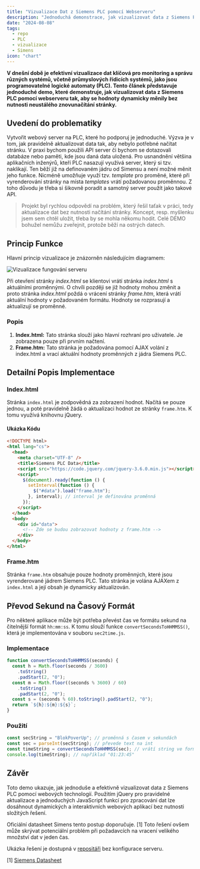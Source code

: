 ```yaml
---
title: "Vizualizace Dat z Siemens PLC pomocí Webserveru"
description: "Jednoduchá demonstrace, jak vizualizovat data z Siemens PLC pomocí webserveru tak, aby se hodnoty dynamicky měnily bez nutnosti neustálého znovunačítání stránky."
date: "2024-08-08"
tags:
  - repo
  - PLC
  - vizualizace
  - Simens
icon: "chart"
---
```


**V dnešní době je efektivní vizualizace dat klíčová pro monitoring a správu různých systémů, včetně průmyslových řídicích systémů, jako jsou programovatelné logické automaty (PLC). Tento článek představuje jednoduché demo, které demonstruje, jak vizualizovat data z Siemens PLC pomocí webserveru tak, aby se hodnoty dynamicky měnily bez nutnosti neustálého znovunačítání stránky.**

## Uvedení do problematiky

Vytvořit webový server na PLC, které ho podporuj je jednoduché. Výzva je v tom, jak pravidelně aktualizovat data tak, aby nebylo potřebné načítat stránku. V praxi bychom použili API server či bychom se dotazovali databáze nebo paměti, kde jsou daná data uložená. Pro usnandnění většina aplikačních inženýrů, kteří PLC nasazují využívá server, který si tzv. naklikají. Ten běží již na definovaném jádru od Simensu a není možné měnit jeho funkce. Nicméně umožňuje využí tzv. _template_ pro proměné, které při vyrenderování stránky na místa _templates_ vrátí požadovanou proměnnou. Z toho důvodu je třeba si šikovně poradit a samotný server použít jako takové API.

> Projekt byl rychlou odpovědí na problém, který řešil taťak v práci, tedy aktualizace dat bez nutnosti načítání stránky. Koncept, resp. myšlenku jsem sem chtěl uložit, třeba by se mohla někomu hodit. Celé DEMO bohužel nemůžu zveřejnit, protože běží na ostrých datech.

## Princip Funkce

Hlavní princip vizualizace je znázorněn následujícím diagramem:

![Vizualizace fungování serveru](/posts/images/vizualizace-data-z-simens-plc-pomoci-webserveru-01.jpg)

Při otevření stránky _index.html_ se klientovi vrátí stránka _index.html_ s aktuálními proměnnými. O chvíli později se již hodnoty mohou změnit a proto stránka _index.html_ poždá o vrácení stránky _frame.htm_, která vrátí aktuální hodnoty v požadovaném formátu. Hodnoty se rozprasují a aktualizují se proměnné.

### Popis

1. **Index.html:** Tato stránka slouží jako hlavní rozhraní pro uživatele. Je zobrazena pouze při prvním načtení.
2. **Frame.htm:** Tato stránka je požadována pomocí AJAX volání z index.html a vrací aktuální hodnoty proměnných z jádra Siemens PLC.

## Detailní Popis Implementace

### Index.html

Stránka `index.html` je zodpovědná za zobrazení hodnot. Načítá se pouze jednou, a poté pravidelně žádá o aktualizaci hodnot ze stránky `frame.htm`. K tomu využívá knihovnu jQuery.

#### Ukázka Kódu

```html
<!DOCTYPE html>
<html lang="cs">
  <head>
    <meta charset="UTF-8" />
    <title>Siemens PLC Data</title>
    <script src="https://code.jquery.com/jquery-3.6.0.min.js"></script>
    <script>
      $(document).ready(function () {
        setInterval(function () {
          $("#data").load("frame.htm");
        }, interval); // interval je definována proměnná
      });
    </script>
  </head>
  <body>
    <div id="data">
      <!-- Zde se budou zobrazovat hodnoty z frame.htm -->
    </div>
  </body>
</html>
```

### Frame.htm

Stránka `frame.htm` obsahuje pouze hodnoty proměnných, které jsou vyrenderované jádrem Siemens PLC. Tato stránka je volána AJAXem z `index.html` a její obsah je dynamicky aktualizován.

## Převod Sekund na Časový Formát

Pro některé aplikace může být potřeba převést čas ve formátu sekund na čitelnější formát `hh:mm:ss`. K tomu slouží funkce `convertSecondsToHHMMSS()`, která je implementována v souboru `sec2time.js`.

### Implementace

```js
function convertSecondsToHHMMSS(seconds) {
  const h = Math.floor(seconds / 3600)
    .toString()
    .padStart(2, "0");
  const m = Math.floor((seconds % 3600) / 60)
    .toString()
    .padStart(2, "0");
  const s = (seconds % 60).toString().padStart(2, "0");
  return `${h}:${m}:${s}`;
}
```

### Použití

```js
const secString = "BlokPoverUp"; // proměnná s časem v sekundách
const sec = parseInt(secString); // převede text na int
const timeString = convertSecondsToHHMMSS(sec); // vrátí string ve formě hh:mm:ss
console.log(timeString); // například "01:23:45"
```

## Závěr

Toto demo ukazuje, jak jednoduše a efektivně vizualizovat data z Siemens PLC pomocí webových technologií. Použitím jQuery pro pravidelné aktualizace a jednoduchých JavaScript funkcí pro zpracování dat lze dosáhnout dynamických a interaktivních webových aplikací bez nutnosti složitých řešení.

Oficiální datasheet Simens tento postup doporučuje. [1] Toto řešení ovšem může skrývat potenciální problém při požadavcích na vracení velikého množství dat v jeden čas.

Ukázka řešení je dostupná v [repositáři](https://github.com/petrkucerak/simens-plc-webserver) bez konfigurace serveru.

[1] [Siemens Datasheet](https://cache.industry.siemens.com/dl/files/496/68011496/att_959527/v2/68011496_Examples_for_S7WebServer_DOC_v21_en.pdf)
